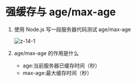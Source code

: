 # 强缓存与 age/max-age

1. 使用 Node.js 写一段服务器代码测试 age/max-age

   ![z-14-1](/img/http/3/z-14-1.jpg)

2. age/max-age 的作用是什么

   - age:当前服务器已缓存时间（秒）
   - max-age:最大缓存时间（秒）
